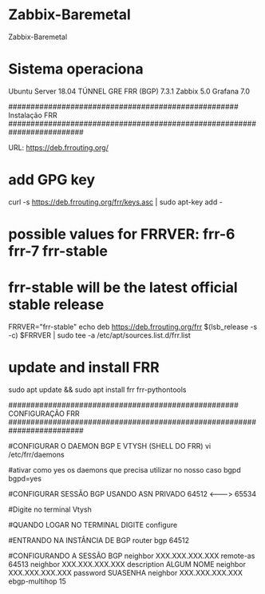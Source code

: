 # Zabbix-Baremetal
Zabbix-Baremetal

# Sistema operaciona
Ubuntu Server 18.04
TÚNNEL GRE
FRR (BGP) 7.3.1
Zabbix 5.0
Grafana 7.0

#################################################### Instalação FRR #########################################################################

URL: https://deb.frrouting.org/
# add GPG key
curl -s https://deb.frrouting.org/frr/keys.asc | sudo apt-key add -
# possible values for FRRVER: frr-6 frr-7 frr-stable
# frr-stable will be the latest official stable release
FRRVER="frr-stable"
echo deb https://deb.frrouting.org/frr $(lsb_release -s -c) $FRRVER | sudo tee -a /etc/apt/sources.list.d/frr.list
# update and install FRR
sudo apt update && sudo apt install frr frr-pythontools

#################################################### CONFIGURAÇÃO FRR #########################################################################

#CONFIGURAR O DAEMON BGP E VTYSH (SHELL DO FRR)
vi /etc/frr/daemons

#ativar como yes os daemons que precisa utilizar no nosso caso bgpd
bgpd=yes

#CONFIGURAR SESSÃO BGP USANDO ASN PRIVADO 64512 <---> 65534

#Digite no terminal
Vtysh

#QUANDO LOGAR NO TERMINAL DIGITE
configure

#ENTRANDO NA INSTÂNCIA DE BGP
router bgp 64512

#CONFIGURANDO A SESSÃO BGP
neighbor XXX.XXX.XXX.XXX remote-as 64513
neighbor XXX.XXX.XXX.XXX description ALGUM NOME
neighbor XXX.XXX.XXX.XXX password SUASENHA
neighbor XXX.XXX.XXX.XXX ebgp-multihop 15




